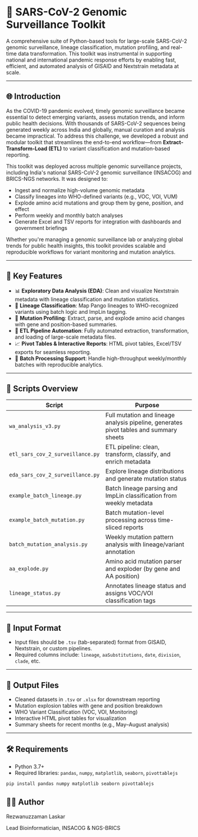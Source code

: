 # 🧬 SARS-CoV-2 Genomic Surveillance Toolkit

A comprehensive suite of Python-based tools for large-scale SARS-CoV-2 genomic surveillance, lineage classification, mutation profiling, and real-time data transformation. This toolkit was instrumental in supporting national and international pandemic response efforts by enabling fast, efficient, and automated analysis of GISAID and Nextstrain metadata at scale.

---

## 🌐 Introduction

As the COVID-19 pandemic evolved, timely genomic surveillance became essential to detect emerging variants, assess mutation trends, and inform public health decisions. With thousands of SARS-CoV-2 sequences being generated weekly across India and globally, manual curation and analysis became impractical. To address this challenge, we developed a robust and modular toolkit that streamlines the end-to-end workflow—from **Extract-Transform-Load (ETL)** to variant classification and mutation-based reporting.

This toolkit was deployed across multiple genomic surveillance projects, including India's national SARS-CoV-2 genomic surveillance (INSACOG) and BRICS-NGS networks. It was designed to:

- Ingest and normalize high-volume genomic metadata
- Classify lineages into WHO-defined variants (e.g., VOC, VOI, VUM)
- Explode amino acid mutations and group them by gene, position, and effect
- Perform weekly and monthly batch analyses
- Generate Excel and TSV reports for integration with dashboards and government briefings

Whether you're managing a genomic surveillance lab or analyzing global trends for public health insights, this toolkit provides scalable and reproducible workflows for variant monitoring and mutation analytics.

---

## 📌 Key Features

- 📊 **Exploratory Data Analysis (EDA)**: Clean and visualize Nextstrain metadata with lineage classification and mutation statistics.
- 🧬 **Lineage Classification**: Map Pango lineages to WHO-recognized variants using batch logic and ImpLin tagging.
- 🔬 **Mutation Profiling**: Extract, parse, and explode amino acid changes with gene and position-based summaries.
- 📁 **ETL Pipeline Automation**: Fully automated extraction, transformation, and loading of large-scale metadata files.
- 📈 **Pivot Tables & Interactive Reports**: HTML pivot tables, Excel/TSV exports for seamless reporting.
- 🧠 **Batch Processing Support**: Handle high-throughput weekly/monthly batches with reproducible analytics.

---

## 🧪 Scripts Overview

| Script | Purpose |
|--------|---------|
| `wa_analysis_v3.py` | Full mutation and lineage analysis pipeline, generates pivot tables and summary sheets |
| `etl_sars_cov_2_surveillance.py` | ETL pipeline: clean, transform, classify, and enrich metadata |
| `eda_sars_cov_2_surveillance.py` | Explore lineage distributions and generate mutation status |
| `example_batch_lineage.py` | Batch lineage parsing and ImpLin classification from weekly metadata |
| `example_batch_mutation.py` | Batch mutation-level processing across time-sliced reports |
| `batch_mutation_analysis.py` | Weekly mutation pattern analysis with lineage/variant annotation |
| `aa_explode.py` | Amino acid mutation parser and exploder (by gene and AA position) |
| `lineage_status.py` | Annotates lineage status and assigns VOC/VOI classification tags |

---

## 📂 Input Format

- Input files should be `.tsv` (tab-separated) format from GISAID, Nextstrain, or custom pipelines.
- Required columns include: `lineage`, `aaSubstitutions`, `date`, `division`, `clade`, etc.

---

## 💾 Output Files

- Cleaned datasets in `.tsv` or `.xlsx` for downstream reporting
- Mutation explosion tables with gene and position breakdown
- WHO Variant Classification (VOC, VOI, Monitoring)
- Interactive HTML pivot tables for visualization
- Summary sheets for recent months (e.g., May–August analysis)

---

## 🛠 Requirements

- Python 3.7+
- Required libraries: `pandas`, `numpy`, `matplotlib`, `seaborn`, `pivottablejs`

```bash
pip install pandas numpy matplotlib seaborn pivottablejs
```
## 🧑‍💻 Author

Rezwanuzzaman Laskar

Lead Bioinformatician, INSACOG & NGS-BRICS
